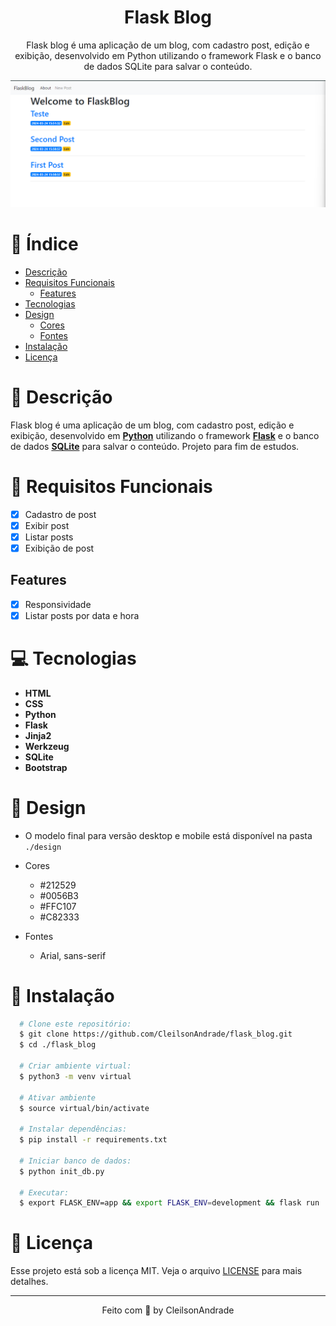 <div align="center">
  <h1>Flask Blog</h1>
  <p>Flask blog é uma aplicação de um blog, com cadastro post, edição e exibição, desenvolvido em Python utilizando o framework Flask e o banco de dados SQLite para salvar o conteúdo.</p>
  <img src="./design/desktop.png" alt="Logo" width="800">
</div>

# 📒 Índice
* [Descrição](#descrição)
* [Requisitos Funcionais](#requisitos)
  * [Features](#features)
* [Tecnologias](#tecnologias)
* [Design](#design)
  * [Cores](#cores)
  * [Fontes](#fontes)
* [Instalação](#instalação)
* [Licença](#licença)

# 📃 <span id="descrição">Descrição</span>
Flask blog é uma aplicação de um blog, com cadastro post, edição e exibição, desenvolvido em [**Python**](https://www.python.org/) utilizando o framework [**Flask**](https://flask.palletsprojects.com/en/3.0.x/) e o banco de dados [**SQLite**](https://www.sqlite.org/) para salvar o conteúdo. Projeto para fim de estudos.

# 📌 <span id="requisitos">Requisitos Funcionais</span>
- [x] Cadastro de post<br>
- [x] Exibir post<br>
- [x] Listar posts<br>
- [x] Exibição de post<br>

## Features
- [x] Responsividade<br>
- [x] Listar posts por data e hora<br>

# 💻 <span id="tecnologias">Tecnologias</span>
- **HTML**
- **CSS**
- **Python**
- **Flask**
- **Jinja2**
- **Werkzeug**
- **SQLite**
- **Bootstrap**

# 🎨 <span id="design">Design</span>
- O modelo final para versão desktop e mobile está disponível na pasta `./design`

- <span id="cores">Cores<br></span>
  * #212529<br>
  * #0056B3<br>
  * #FFC107<br>
  * #C82333<br>

- <span id="fontes">Fontes<br></span>
  * Arial, sans-serif

# 🚀 <span id="instalação">Instalação</span>
```bash
  # Clone este repositório:
  $ git clone https://github.com/CleilsonAndrade/flask_blog.git
  $ cd ./flask_blog

  # Criar ambiente virtual:
  $ python3 -m venv virtual

  # Ativar ambiente
  $ source virtual/bin/activate

  # Instalar dependências:
  $ pip install -r requirements.txt

  # Iniciar banco de dados:
  $ python init_db.py

  # Executar:
  $ export FLASK_ENV=app && export FLASK_ENV=development && flask run
```

# 📝 <span id="licença">Licença</span>
Esse projeto está sob a licença MIT. Veja o arquivo [LICENSE](LICENSE) para mais detalhes.

---

<p align="center">
  Feito com 💜 by CleilsonAndrade
</p>